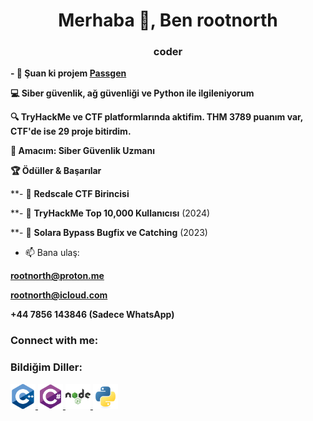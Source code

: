 <h1 align="center">Merhaba 👋, Ben rootnorth</h1>
<h3 align="center">coder</h3>

**- 🔭 Şuan ki projem [Passgen](https://github.com/rootnorth/passgen)**

**💻 Siber güvenlik, ağ güvenliği ve Python ile ilgileniyorum**

**🔍 TryHackMe ve CTF platformlarında aktifim. THM 3789 puanım var, CTF'de ise 29 proje bitirdim.**

**🎯 Amacım: Siber Güvenlik Uzmanı**

**🏆 Ödüller & Başarılar**

**- 🥇 **Redscale CTF Birincisi**

**- 🎯 **TryHackMe Top 10,000 Kullanıcısı** (2024)

**- 🔑 **Solara Bypass Bugfix ve Catching** (2023)

- 📫 Bana ulaş:
  
**rootnorth@proton.me**
  
**rootnorth@icloud.com**

**+44 7856 143846 (Sadece WhatsApp)**

<h3 align="left">Connect with me:</h3>
<p align="left">
</p>

<h3 align="left">Bildiğim Diller:</h3>
<p align="left"> <a href="https://www.w3schools.com/cpp/" target="_blank" rel="noreferrer"> <img src="https://raw.githubusercontent.com/devicons/devicon/master/icons/cplusplus/cplusplus-original.svg" alt="cplusplus" width="40" height="40"/> </a> <a href="https://www.w3schools.com/cs/" target="_blank" rel="noreferrer"> <img src="https://raw.githubusercontent.com/devicons/devicon/master/icons/csharp/csharp-original.svg" alt="csharp" width="40" height="40"/> </a> <a href="https://nodejs.org" target="_blank" rel="noreferrer"> <img src="https://raw.githubusercontent.com/devicons/devicon/master/icons/nodejs/nodejs-original-wordmark.svg" alt="nodejs" width="40" height="40"/> </a> <a href="https://www.python.org" target="_blank" rel="noreferrer"> <img src="https://raw.githubusercontent.com/devicons/devicon/master/icons/python/python-original.svg" alt="python" width="40" height="40"/> </a> </p>
